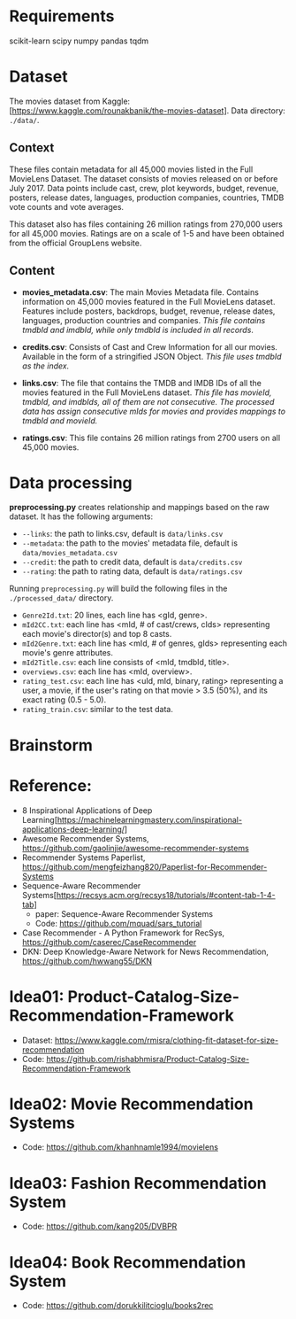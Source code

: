 # Requirements

scikit-learn
scipy
numpy
pandas
tqdm


# Dataset

The movies dataset from Kaggle: [https://www.kaggle.com/rounakbanik/the-movies-dataset]. Data directory: `./data/`.

## Context

These files contain metadata for all 45,000 movies listed in the Full MovieLens Dataset. The dataset consists of movies released on or before July 2017. Data points include cast, crew, plot keywords, budget, revenue, posters, release dates, languages, production companies, countries, TMDB vote counts and vote averages.

This dataset also has files containing 26 million ratings from 270,000 users for all 45,000 movies. Ratings are on a scale of 1-5 and have been obtained from the official GroupLens website.

## Content

  - **movies_metadata.csv**: The main Movies Metadata file. Contains information on 45,000 movies featured in the Full MovieLens dataset. Features include posters, backdrops, budget, revenue, release dates, languages, production countries and companies. *This file contains tmdbId and imdbId, while only tmdbId is included in all records*.

  - **credits.csv**: Consists of Cast and Crew Information for all our movies. Available in the form of a stringified JSON Object. *This file uses tmdbId as the index.*

  - **links.csv**: The file that contains the TMDB and IMDB IDs of all the movies featured in the Full MovieLens dataset. *This file has movieId, tmdbId, and imdbIds, all of them are not consecutive. The processed data has assign consecutive mIds for movies and provides mappings to tmdbId and movieId.*

  - **ratings.csv**: This file contains 26 million ratings from 2700 users on all 45,000 movies.


# Data processing

**preprocessing.py** creates relationship and mappings based on the raw dataset. It has the following arguments:

  - `--links`: the path to links.csv, default is `data/links.csv`
  - `--metadata`: the path to the movies' metadata file, default is `data/movies_metadata.csv`
  - `--credit`: the path to credit data, default is `data/credits.csv`
  - `--rating`: the path to rating data, default is `data/ratings.csv`

Running `preprocessing.py` will build the following files in the `./processed_data/` directory.

  - `Genre2Id.txt`: 20 lines, each line has <gId, genre>.
  - `mId2CC.txt`: each line has <mId, # of cast/crews, cIds> representing each movie's director(s) and top 8 casts.
  - `mId2Genre.txt`: each line has <mId, # of genres, gIds> representing each movie's genre attributes.
  - `mId2Title.csv`: each line consists of <mId, tmdbId, title>.
  - `overviews.csv`: each line has <mId, overview>.
  - `rating_test.csv`: each line has <uId, mId, binary, rating> representing a user, a movie, if the user's rating on that movie > 3.5 (50%), and its exact rating (0.5 - 5.0). 
  - `rating_train.csv`: similar to the test data.








# Brainstorm

# Reference:
  - 8 Inspirational Applications of Deep Learning[https://machinelearningmastery.com/inspirational-applications-deep-learning/]
  - Awesome Recommender Systems, https://github.com/gaolinjie/awesome-recommender-systems
  - Recommender Systems Paperlist, https://github.com/mengfeizhang820/Paperlist-for-Recommender-Systems
  - Sequence-Aware Recommender Systems[https://recsys.acm.org/recsys18/tutorials/#content-tab-1-4-tab]
    - paper: Sequence-Aware Recommender Systems
    - Code: https://github.com/mquad/sars_tutorial
  - Case Recommender - A Python Framework for RecSys, https://github.com/caserec/CaseRecommender
  - DKN: Deep Knowledge-Aware Network for News Recommendation, https://github.com/hwwang55/DKN


# Idea01: Product-Catalog-Size-Recommendation-Framework
 - Dataset: https://www.kaggle.com/rmisra/clothing-fit-dataset-for-size-recommendation
 - Code: https://github.com/rishabhmisra/Product-Catalog-Size-Recommendation-Framework
 
 
# Idea02: Movie Recommendation Systems
  - Code: https://github.com/khanhnamle1994/movielens
  
# Idea03: Fashion Recommendation System
  - Code: https://github.com/kang205/DVBPR
  
# Idea04: Book Recommendation System
  - Code: https://github.com/dorukkilitcioglu/books2rec
